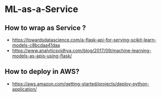 # ML-as-a-Service

## How to wrap as Service ?

- https://towardsdatascience.com/a-flask-api-for-serving-scikit-learn-models-c8bcdaa41daa
- https://www.analyticsvidhya.com/blog/2017/09/machine-learning-models-as-apis-using-flask/

## How to deploy in AWS?

- https://aws.amazon.com/getting-started/projects/deploy-python-application/
